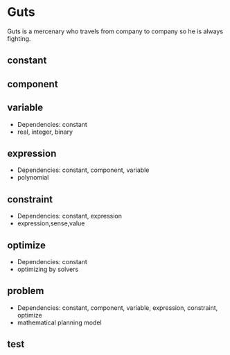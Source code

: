# Guts
Guts is a mercenary who travels from company to company so he is always fighting. 

## constant

## component

## variable
- Dependencies: constant
- real, integer, binary

## expression
- Dependencies: constant, component, variable
- polynomial

## constraint
- Dependencies: constant, expression
- expression,sense,value

## optimize
- Dependencies: constant
- optimizing by solvers

## problem
- Dependencies: constant, component, variable, expression, constraint, optimize
- mathematical planning model

## test